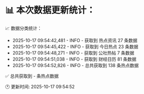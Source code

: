 📊 本次数据更新统计：
==========================

📈 数据分类统计：
- 2025-10-17 09:54:42,481 - INFO - 获取到 热点资讯 27 条数据
- 2025-10-17 09:54:45,422 - INFO - 获取到 今日热点 23 条数据
- 2025-10-17 09:54:48,271 - INFO - 获取到 公社热帖 7 条数据
- 2025-10-17 09:54:51,038 - INFO - 获取到 财经日历 81 条数据
- 2025-10-17 09:54:52,826 - INFO - 总共获取到 138 条热点数据

✅ 总共获取到 - 条热点数据

🕐 更新时间: 2025-10-17 09:54:52
